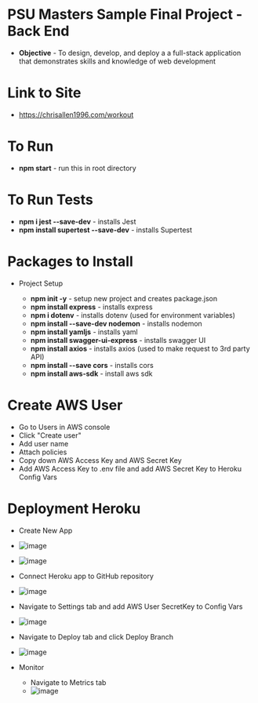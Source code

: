 # PSU Masters Sample Final Project - Back End

- **Objective** - To design, develop, and deploy a a full-stack application that demonstrates skills and knowledge of web development

# Link to Site

- https://chrisallen1996.com/workout

# To Run

- **npm start** - run this in root directory

# To Run Tests
- **npm i jest --save-dev** - installs Jest
- **npm install supertest --save-dev** - installs Supertest

# Packages to Install

- Project Setup

  - **npm init -y** - setup new project and creates package.json
  - **npm install express** - installs express
  - **npm i dotenv** - installs dotenv (used for environment variables)
  - **npm install --save-dev nodemon** - installs nodemon
  - **npm install yamljs** - installs yaml
  - **npm install swagger-ui-express** - installs swagger UI
  - **npm install axios** - installs axios (used to make request to 3rd party API)
  - **npm install --save cors** - installs cors
  - **npm install aws-sdk** - install aws sdk

# Create AWS User

- Go to Users in AWS console
- Click "Create user"
- Add user name
- Attach policies
- Copy down AWS Access Key and AWS Secret Key
- Add AWS Access Key to .env file and add AWS Secret Key to Heroku Config Vars

# Deployment Heroku

- Create New App
- ![image](https://github.com/user-attachments/assets/551bf844-fe14-4d2c-a17b-dfa47b6aa0f3)
- ![image](https://github.com/user-attachments/assets/d1fa73ce-9920-41f9-85e4-1cac27c89519)
- Connect Heroku app to GitHub repository
- ![image](https://github.com/user-attachments/assets/a1083f4e-051e-41d4-99b7-795d73140084)
- Navigate to Settings tab and add AWS User SecretKey to Config Vars
- ![image](https://github.com/user-attachments/assets/ce68dcf2-6aa1-4c73-8c79-7adbb4cc4768)
- Navigate to Deploy tab and click Deploy Branch
- ![image](https://github.com/user-attachments/assets/c79e615a-bfd1-4d25-b074-21f48f43d01f)

- Monitor
  - Navigate to Metrics tab
  - ![image](https://github.com/user-attachments/assets/3e7b2f71-d25d-4a59-83c0-3f9c09435da0)

